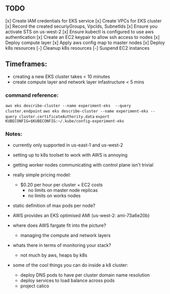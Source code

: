 ## TODO
[x] Create IAM credentials for EKS service
[x] Create VPCs for EKS cluster
  [x] Record the created securiyGroups, VpcIds, SubnetIds
[x] Ensure you activate STS on us-west-2
[x] Ensure kubectl is configured to use aws authentication
[x] Create an EC2 keypair to allow ssh access to nodes
[x] Deploy compute layer
[x] Apply aws config map to master nodes
[x] Deploy k8s resources
[-] Cleanup k8s resources
[-] Suspend EC2 instances


## Timeframes:
- creating a new EKS cluster takes < 10 minutes
- create compute layer and network layer infastructure < 5 mins

### command reference:

`aws eks describe-cluster --name experiment-eks  --query cluster.endpoint`
`aws eks describe-cluster --name experiment-eks --query cluster.certificateAuthority.data`
`export KUBECONFIG=$KUBECONFIG:~/.kube/config-experiment-eks`


### Notes:
- currently only supported in us-east-1 and us-west-2
- setting up to k8s toolset to work with AWS is annoying
- getting worker nodes communicating with control plane isn't trivial
- really simple pricing model:
  - $0.20 per hour per cluster + EC2 costs
    - no limits on master node replicas
    - no limits on works nodes
- static definition of max pods per node?
- AWS provides an EKS optimised AMI (us-west-2: ami-73a6e20b)
- where does AWS fargate fit into the picture?
  - managing the compute and network layers
- whats there in terms of monitoring your stack?
  - not much by aws, heaps by k8s

- some of the cool things you can do inside a k8 cluster:
  - deploy DNS pods to have per cluster domain name resolution
  - deploy services to load balance across pods
  - project calico
